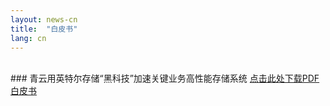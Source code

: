 ```yaml
---
layout: news-cn
title:  "白皮书"
lang: cn
---
```

<br>
###  青云用英特尔存储“黑科技”加速关键业务高性能存储系统
<a href="{{ baseurl }}/cn/files/QinCloud_CN.pdf" download>点击此处下载PDF白皮书</a>